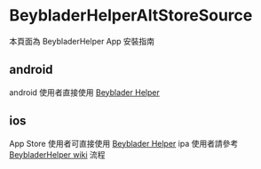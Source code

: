 # BeybladerHelperAltStoreSource

本頁面為 BeybladerHelper App 安裝指南

## android

android 使用者直接使用 [Beyblader Helper](https://play.google.com/store/apps/details?id=com.burnie.Fake&pcampaignid=web_share)

## ios

App Store 使用者可直接使用 [Beyblader Helper](https://apps.apple.com/us/app/beybladerhelper/id6747081690)
ipa 使用者請參考 [BeybladerHelper wiki](https://github.com/WCW0310/BeybladerHelperAltStoreSource/wiki) 流程
